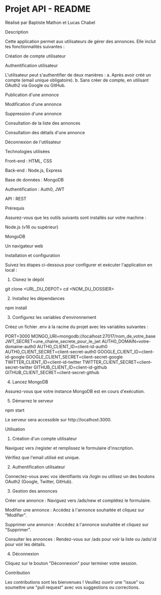 ﻿# Projet API - README

Réalisé par Baptiste Mathon et Lucas Chabel

Description

Cette application permet aux utilisateurs de gérer des annonces. Elle inclut les fonctionnalités suivantes :

Création de compte utilisateur

Authentification utilisateur

L'utilisateur peut s'authentifier de deux manières :
a. Après avoir créé un compte (email unique obligatoire).
b. Sans créer de compte, en utilisant OAuth2 via Google ou GitHub.

Publication d'une annonce

Modification d'une annonce

Suppression d'une annonce

Consultation de la liste des annonces

Consultation des détails d'une annonce

Déconnexion de l'utilisateur

Technologies utilisées

Front-end : HTML, CSS

Back-end : Node.js, Express

Base de données : MongoDB

Authentification : Auth0, JWT

API : REST

Prérequis

Assurez-vous que les outils suivants sont installés sur votre machine :

Node.js (v16 ou supérieur)

MongoDB

Un navigateur web

Installation et configuration

Suivez les étapes ci-dessous pour configurer et exécuter l'application en local :

1. Clonez le dépôt

git clone <URL_DU_DEPOT>
cd <NOM_DU_DOSSIER>

2. Installez les dépendances

npm install

3. Configurez les variables d'environnement

Créez un fichier .env à la racine du projet avec les variables suivantes :

PORT=3000
MONGO_URI=mongodb://localhost:27017/nom_de_votre_base
JWT_SECRET=une_chaine_secrete_pour_le_jwt
AUTH0_DOMAIN=votre-domaine-auth0
AUTH0_CLIENT_ID=client-id-auth0
AUTH0_CLIENT_SECRET=client-secret-auth0
GOOGLE_CLIENT_ID=client-id-google
GOOGLE_CLIENT_SECRET=client-secret-google
TWITTER_CLIENT_ID=client-id-twitter
TWITTER_CLIENT_SECRET=client-secret-twitter
GITHUB_CLIENT_ID=client-id-github
GITHUB_CLIENT_SECRET=client-secret-github

4. Lancez MongoDB

Assurez-vous que votre instance MongoDB est en cours d'exécution.

5. Démarrez le serveur

npm start

Le serveur sera accessible sur http://localhost:3000.

Utilisation

1. Création d'un compte utilisateur

Naviguez vers /register et remplissez le formulaire d'inscription.

Vérifiez que l'email utilisé est unique.

2. Authentification utilisateur

Connectez-vous avec vos identifiants via /login ou utilisez un des boutons OAuth2 (Google, Twitter, GitHub).

3. Gestion des annonces

Créer une annonce : Naviguez vers /ads/new et complétez le formulaire.

Modifier une annonce : Accédez à l'annonce souhaitée et cliquez sur "Modifier".

Supprimer une annonce : Accédez à l'annonce souhaitée et cliquez sur "Supprimer".

Consulter les annonces : Rendez-vous sur /ads pour voir la liste ou /ads/:id pour voir les détails.

4. Déconnexion

Cliquez sur le bouton "Déconnexion" pour terminer votre session.

Contribution

Les contributions sont les bienvenues ! Veuillez ouvrir une "issue" ou soumettre une "pull request" avec vos suggestions ou corrections.

